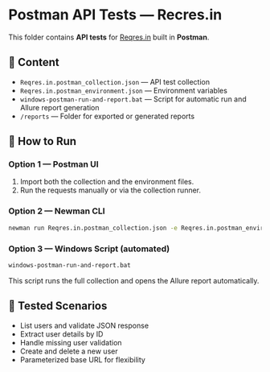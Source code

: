 # Postman API Tests — Recres.in

This folder contains **API tests** for [Reqres.in](https://reqres.in/) built in **Postman**.

## 🧩 Content
- `Reqres.in.postman_collection.json` — API test collection  
- `Reqres.in.postman_environment.json` — Environment variables  
- `windows-postman-run-and-report.bat` — Script for automatic run and Allure report generation  
- `/reports` — Folder for exported or generated reports

## 🚀 How to Run
### Option 1 — Postman UI
1. Import both the collection and the environment files.
2. Run the requests manually or via the collection runner.

### Option 2 — Newman CLI
```bash
newman run Reqres.in.postman_collection.json -e Reqres.in.postman_environment.json
```

### Option 3 — Windows Script (automated)
```bash
windows-postman-run-and-report.bat
```
This script runs the full collection and opens the Allure report automatically.

## 🧾 Tested Scenarios
- List users and validate JSON response  
- Extract user details by ID  
- Handle missing user validation  
- Create and delete a new user  
- Parameterized base URL for flexibility
